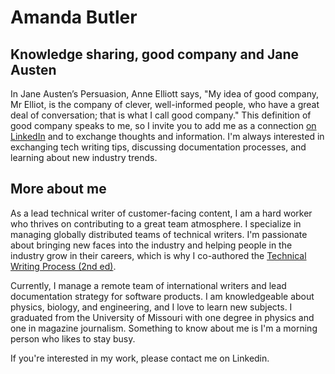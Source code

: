 # Amanda Butler

## Knowledge sharing, good company and Jane Austen

In Jane Austen’s Persuasion, Anne Elliott says, "My idea of good company, Mr Elliot, is the company of clever, well-informed people, who have a great deal of conversation; that is what I call good company." This definition of good company speaks to me, so I invite you to add me as a connection [on LinkedIn](https://www.linkedin.com/in/amandasgbutler) and to exchange thoughts and information. I'm always interested in exchanging tech writing tips, discussing documentation processes, and learning about new industry trends. 

## More about me

As a lead technical writer of customer-facing content, I am a hard worker who thrives on contributing to a great team atmosphere. I specialize in managing globally distributed teams of technical writers. I'm passionate about bringing new faces into the industry and helping people in the industry grow in their careers, which is why I co-authored the [Technical Writing Process (2nd ed)](https://www.amazon.com/Technical-Writing-Process-Timeless-Techniques/dp/0994169329).

Currently, I manage a remote team of international writers and lead documentation strategy for software products. I am knowledgeable about physics, biology, and engineering, and I love to learn new subjects. I graduated from the University of Missouri with one degree in physics and one in magazine journalism. Something to know about me is I'm a morning person who likes to stay busy.

If you're interested in my work, please contact me on Linkedin.
